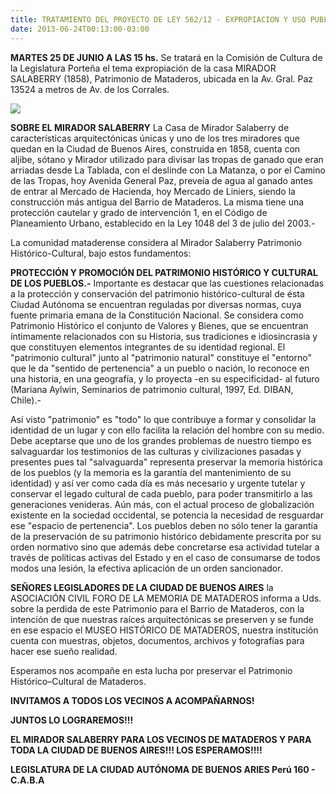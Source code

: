 ```yaml
---
title: TRATAMIENTO DEL PROYECTO DE LEY 562/12 - EXPROPIACION Y USO PUBLICO DE LA CASA MIRADOR SALABERRY EN LA COMISION DE CULTURA DE LA LEGISLATURA PORTEÑA
date: 2013-06-24T00:13:00-03:00
---
```


**MARTES 25 DE JUNIO A LAS 15 hs.** Se tratará en la Comisión de Cultura de la Legislatura Porteña el tema expropiación de la casa MIRADOR SALABERRY (1858), Patrimonio de Mataderos, ubicada en la Av. Gral. Paz 13524 a metros de Av. de los Corrales.

[![](https://blogger.googleusercontent.com/img/b/R29vZ2xl/AVvXsEjDPrRQLvSR2A51nVlzpw1jvX4IaY5oZajbzcnVYUZCBkuY3OO0A4LvXfXn5d2Urg4U2Mn2PEc9jikBJFoByZ6-VwMmSh33ZDLOGaTDqQv8tj2F9XIxSHJDL-dw5r_2-2p5NlLVAtJtFFY_/s640/CASA+MIRADOR+SALABERRY.jpg)](https://blogger.googleusercontent.com/img/b/R29vZ2xl/AVvXsEjDPrRQLvSR2A51nVlzpw1jvX4IaY5oZajbzcnVYUZCBkuY3OO0A4LvXfXn5d2Urg4U2Mn2PEc9jikBJFoByZ6-VwMmSh33ZDLOGaTDqQv8tj2F9XIxSHJDL-dw5r_2-2p5NlLVAtJtFFY_/s1600/CASA+MIRADOR+SALABERRY.jpg)

**SOBRE EL MIRADOR SALABERRY** La Casa de Mirador Salaberry de características arquitectónicas únicas y uno de los tres miradores que quedan en la Ciudad de Buenos Aires, construida en 1858, cuenta con aljibe, sótano y Mirador utilizado para divisar las tropas de ganado que eran arriadas desde La Tablada, con el deslinde con La Matanza, o por el Camino de las Tropas, hoy Avenida General Paz, preveía de agua al ganado antes de entrar al Mercado de Hacienda, hoy Mercado de Liniers, siendo la construcción más antigua del Barrio de Mataderos. La misma tiene una protección cautelar y grado de intervención 1, en el Código de Planeamiento Urbano, establecido en la Ley 1048 del 3 de julio del 2003.-

La comunidad mataderense considera al Mirador Salaberry Patrimonio Histórico-Cultural, bajo estos fundamentos:

**PROTECCIÓN Y PROMOCIÓN DEL PATRIMONIO HISTÓRICO Y CULTURAL DE LOS PUEBLOS.-** Importante es destacar que las cuestiones relacionadas a la protección y conservación del patrimonio histórico-cultural de ésta Ciudad Autónoma se encuentran reguladas por diversas normas, cuya fuente primaria emana de la Constitución Nacional. Se considera como Patrimonio Histórico el conjunto de Valores y Bienes, que se encuentran íntimamente relacionados con su Historia, sus tradiciones e idiosincrasia y que constituyen elementos integrantes de su identidad regional. El "patrimonio cultural" junto al "patrimonio natural" constituye el "entorno" que le da "sentido de pertenencia" a un pueblo o nación, lo reconoce en una historia, en una geografía, y lo proyecta -en su especificidad- al futuro (Mariana Aylwin, Seminarios de patrimonio cultural, 1997, Ed. DIBAN, Chile).-

Así visto "patrimonio" es "todo" lo que contribuye a formar y consolidar la identidad de un lugar y con ello facilita la relación del hombre con su medio. Debe aceptarse que uno de los grandes problemas de nuestro tiempo es salvaguardar los testimonios de las culturas y civilizaciones pasadas y presentes pues tal "salvaguarda" representa preservar la memoria histórica de los pueblos (y la memoria es la garantía del mantenimiento de su identidad) y así ver como cada día es más necesario y urgente tutelar y conservar el legado cultural de cada pueblo, para poder transmitirlo a las generaciones venideras. Aún más, con el actual proceso de globalización existente en la sociedad occidental, se potencia la necesidad de resguardar ese "espacio de pertenencia". Los pueblos deben no sólo tener la garantía de la preservación de su patrimonio histórico debidamente prescrita por su orden normativo sino que además debe concretarse esa actividad tutelar a través de políticas activas del Estado y en el caso de consumarse de todos modos una lesión, la efectiva aplicación de un orden sancionador.

**SEÑORES LEGISLADORES DE LA CIUDAD DE BUENOS AIRES** la ASOCIACIÓN CIVIL FORO DE LA MEMORIA DE MATADEROS informa a Uds. sobre la perdida de este Patrimonio para el Barrio de Mataderos, con la intención de que nuestras raíces arquitectónicas se preserven y se funde en ese espacio el MUSEO HISTÓRICO DE MATADEROS, nuestra institución cuenta con muestras, objetos, documentos, archivos y fotografías para hacer ese sueño realidad.

Esperamos nos acompañe en esta lucha por preservar el Patrimonio Histórico–Cultural de Mataderos.

**INVITAMOS A TODOS LOS VECINOS A ACOMPAÑARNOS!**

**JUNTOS LO LOGRAREMOS!!!**

**EL MIRADOR SALABERRY PARA LOS VECINOS DE MATADEROS Y PARA TODA LA CIUDAD DE BUENOS AIRES!!! LOS ESPERAMOS!!!!**

**LEGISLATURA DE LA CIUDAD AUTÓNOMA DE BUENOS ARIES Perú 160 - C.A.B.A**